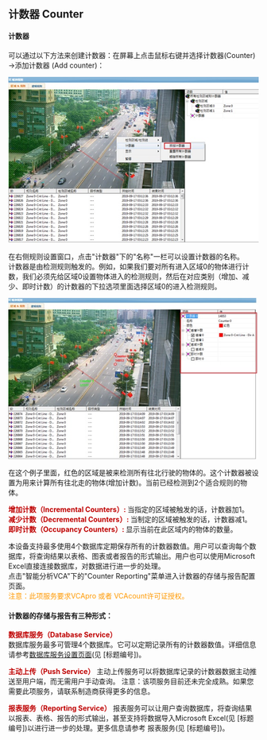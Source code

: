 ## 计数器 Counter

#### 计数器
可以通过以下方法来创建计数器：在屏幕上点击鼠标右键并选择计数器(Counter) ->添加计数器 (Add counter)：  

![](images/I16625712970.jpeg)

在右侧规则设置窗口，点击"计数器"下的"名称"一栏可以设置计数器的名称。  
计数器是由检测规则触发的。例如，如果我们要对所有进入区域0的物体进行计数，我们必须先给区域0设置物体进入的检测规则，然后在对应类别（增加、减少、即时计数）的计数器的下拉选项里面选择区域0的进入检测规则。

![](images/I16625712971.jpeg)

在这个例子里面，红色的区域是被来检测所有往北行驶的物体的。这个计数器被设置为用来计算所有往北走的物体(增加计数)。当前已经检测到2个适合规则的物体。  

<strong style="color: rgb(191, 0, 0);">增加计数（Incremental Counters）: </strong>当指定的区域被触发的话，计数器加1。  
<strong style="color: rgb(191, 0, 0);">减少计数（Decremental Counters）: </strong>当制定的区域被触发的话，计数器减1。  
<strong style="color: rgb(191, 0, 0);">即时计数（Occupancy Counters）: </strong>显示当前在此区域内的物体的数量。  

本设备支持最多使用4个数据库定期保存所有的计数器数值。用户可以查询每个数据库，将查询结果以表格、图表或者报告的形式输出。用户也可以使用Microsoft Excel直接连接数据库，对数据进行进一步的处理。  
点击"智能分析VCA"下的"Counter Reporting"菜单进入计数器的存储与报告配置页面。  
<span style="color: rgb(255, 153, 0);">注意：此项服务要求VCApro 或者 VCAcount许可证授权。</span>  

#### 计数器的存储与报告有三种形式：
<strong style="color: rgb(191, 0, 0);">数据库服务（Database Service）</strong>  
数据库服务最多可管理4个数据库。它可以定期记录所有的计数器数值。详细信息请参考<a href="view_markdown.php?pk=42" target="_blank">数据库服务设置页面</a>(见 [标题编号])。  

<strong style="color: rgb(191, 0, 0);">主动上传（Push Service）</strong>
主动上传服务可以将数据库记录的计数器数据主动推送至用户端，而无需用户手动查询。
注意：该项服务目前还未完全成熟。如果您需要此项服务，请联系制造商获得更多的信息。

<strong style="color: rgb(191, 0, 0);">报表服务（Reporting Service）</strong>
报表服务可以让用户查询数据库，将查询结果以报表、表格、报告的形式输出，甚至支持将数据导入Microsoft Excel(见 [标题编号])以进行进一步的处理。更多信息请参考 报表服务(见 [标题编号])。
